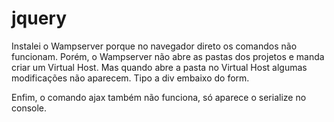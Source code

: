 # jquery
Instalei o Wampserver porque no navegador direto os comandos não funcionam. 
Porém, o Wampserver não abre as pastas dos projetos e manda criar um Virtual Host. 
Mas quando abre a pasta no Virtual Host algumas modificações não aparecem.
Tipo a div embaixo do form.

Enfim, o comando ajax também não funciona, só aparece o serialize no console.
